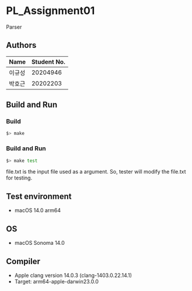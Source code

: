 # PL_Assignment01
Parser

## Authors
| Name | Student No. |
|---|---|
| 이규성 | 20204946 |
| 박호근 | 20202203 |

## Build and Run
### Build
```bash
$> make
```
### Build and Run
```bash
$> make test
```

file.txt is the input file used as a argument. So, tester will modify the file.txt for testing.


## Test environment
- macOS 14.0 arm64

## OS
- macOS Sonoma 14.0

## Compiler
- Apple clang version 14.0.3 (clang-1403.0.22.14.1)
- Target: arm64-apple-darwin23.0.0

